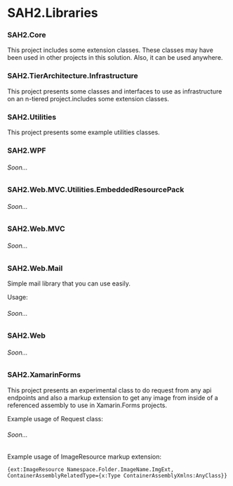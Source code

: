 # SAH2.Libraries

### SAH2.Core
This project includes some extension classes. These classes may have been used in other projects in this solution. Also, it can be used anywhere.

### SAH2.TierArchitecture.Infrastructure
This project presents some classes and interfaces to use as infrastructure on an n-tiered project.includes some extension classes.

### SAH2.Utilities
This project presents some example utilities classes.

### SAH2.WPF
###### Soon...

### SAH2.Web.MVC.Utilities.EmbeddedResourcePack
###### Soon...

### SAH2.Web.MVC
###### Soon...

### SAH2.Web.Mail

Simple mail library that you can use easily.

Usage:

###### Soon...

### SAH2.Web
###### Soon...

### SAH2.XamarinForms
This project presents an experimental class to do request from any api endpoints and also a markup extension to get any image from inside of a referenced assembly to use in Xamarin.Forms projects.

Example usage of Request<T> class:
###### Soon...
######
######

Example usage of ImageResource markup extension:

    {ext:ImageResource Namespace.Folder.ImageName.ImgExt, ContainerAssemblyRelatedType={x:Type ContainerAssemblyXmlns:AnyClass}}
